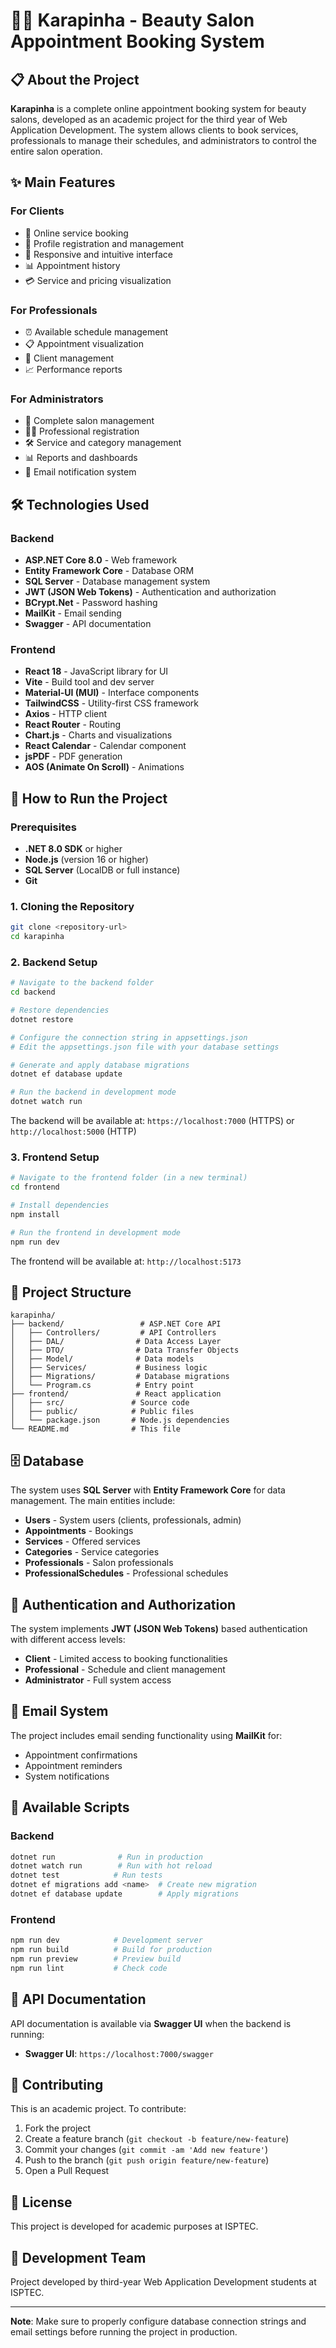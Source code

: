 # 💇‍♀️ Karapinha - Beauty Salon Appointment Booking System

## 📋 About the Project

**Karapinha** is a complete online appointment booking system for beauty salons, developed as an academic project for the third year of Web Application Development. The system allows clients to book services, professionals to manage their schedules, and administrators to control the entire salon operation.

## ✨ Main Features

### For Clients
- 📅 Online service booking
- 👤 Profile registration and management
- 📱 Responsive and intuitive interface
- 📊 Appointment history
- 💳 Service and pricing visualization

### For Professionals
- ⏰ Available schedule management
- 📋 Appointment visualization
- 👥 Client management
- 📈 Performance reports

### For Administrators
- 🏢 Complete salon management
- 👨‍💼 Professional registration
- 🛠️ Service and category management
- 📊 Reports and dashboards
- 📧 Email notification system

## 🛠️ Technologies Used

### Backend
- **ASP.NET Core 8.0** - Web framework
- **Entity Framework Core** - Database ORM
- **SQL Server** - Database management system
- **JWT (JSON Web Tokens)** - Authentication and authorization
- **BCrypt.Net** - Password hashing
- **MailKit** - Email sending
- **Swagger** - API documentation

### Frontend
- **React 18** - JavaScript library for UI
- **Vite** - Build tool and dev server
- **Material-UI (MUI)** - Interface components
- **TailwindCSS** - Utility-first CSS framework
- **Axios** - HTTP client
- **React Router** - Routing
- **Chart.js** - Charts and visualizations
- **React Calendar** - Calendar component
- **jsPDF** - PDF generation
- **AOS (Animate On Scroll)** - Animations

## 🚀 How to Run the Project

### Prerequisites

- **.NET 8.0 SDK** or higher
- **Node.js** (version 16 or higher)
- **SQL Server** (LocalDB or full instance)
- **Git**

### 1. Cloning the Repository

```bash
git clone <repository-url>
cd karapinha
```

### 2. Backend Setup

```bash
# Navigate to the backend folder
cd backend

# Restore dependencies
dotnet restore

# Configure the connection string in appsettings.json
# Edit the appsettings.json file with your database settings

# Generate and apply database migrations
dotnet ef database update

# Run the backend in development mode
dotnet watch run
```

The backend will be available at: `https://localhost:7000` (HTTPS) or `http://localhost:5000` (HTTP)

### 3. Frontend Setup

```bash
# Navigate to the frontend folder (in a new terminal)
cd frontend

# Install dependencies
npm install

# Run the frontend in development mode
npm run dev
```

The frontend will be available at: `http://localhost:5173`

## 📁 Project Structure

```
karapinha/
├── backend/                 # ASP.NET Core API
│   ├── Controllers/         # API Controllers
│   ├── DAL/                # Data Access Layer
│   ├── DTO/                # Data Transfer Objects
│   ├── Model/              # Data models
│   ├── Services/           # Business logic
│   ├── Migrations/         # Database migrations
│   └── Program.cs          # Entry point
├── frontend/               # React application
│   ├── src/               # Source code
│   ├── public/            # Public files
│   └── package.json       # Node.js dependencies
└── README.md              # This file
```

## 🗄️ Database

The system uses **SQL Server** with **Entity Framework Core** for data management. The main entities include:

- **Users** - System users (clients, professionals, admin)
- **Appointments** - Bookings
- **Services** - Offered services
- **Categories** - Service categories
- **Professionals** - Salon professionals
- **ProfessionalSchedules** - Professional schedules

## 🔐 Authentication and Authorization

The system implements **JWT (JSON Web Tokens)** based authentication with different access levels:

- **Client** - Limited access to booking functionalities
- **Professional** - Schedule and client management
- **Administrator** - Full system access

## 📧 Email System

The project includes email sending functionality using **MailKit** for:
- Appointment confirmations
- Appointment reminders
- System notifications

## 🧪 Available Scripts

### Backend
```bash
dotnet run              # Run in production
dotnet watch run        # Run with hot reload
dotnet test            # Run tests
dotnet ef migrations add <name>  # Create new migration
dotnet ef database update        # Apply migrations
```

### Frontend
```bash
npm run dev            # Development server
npm run build          # Build for production
npm run preview        # Preview build
npm run lint           # Check code
```

## 📝 API Documentation

API documentation is available via **Swagger UI** when the backend is running:
- **Swagger UI**: `https://localhost:7000/swagger`

## 🤝 Contributing

This is an academic project. To contribute:

1. Fork the project
2. Create a feature branch (`git checkout -b feature/new-feature`)
3. Commit your changes (`git commit -am 'Add new feature'`)
4. Push to the branch (`git push origin feature/new-feature`)
5. Open a Pull Request

## 📄 License

This project is developed for academic purposes at ISPTEC.

## 👥 Development Team

Project developed by third-year Web Application Development students at ISPTEC.

---

**Note**: Make sure to properly configure database connection strings and email settings before running the project in production.
